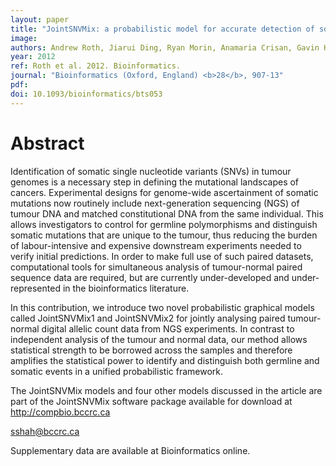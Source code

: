 ```yaml
---
layout: paper
title: "JointSNVMix: a probabilistic model for accurate detection of somatic mutations in normal/tumour paired next-generation sequencing data."
image: 
authors: Andrew Roth, Jiarui Ding, Ryan Morin, Anamaria Crisan, Gavin Ha, Ryan Giuliany, Ali Bashashati, Martin Hirst, Gulisa Turashvili, Arusha Oloumi, Marco A Marra, Samuel Aparicio, Sohrab P Shah
year: 2012
ref: Roth et al. 2012. Bioinformatics.
journal: "Bioinformatics (Oxford, England) <b>28</b>, 907-13"
pdf: 
doi: 10.1093/bioinformatics/bts053
---
```


# Abstract

Identification of somatic single nucleotide variants (SNVs) in tumour genomes is a necessary step in defining the mutational landscapes of cancers. Experimental designs for genome-wide ascertainment of somatic mutations now routinely include next-generation sequencing (NGS) of tumour DNA and matched constitutional DNA from the same individual. This allows investigators to control for germline polymorphisms and distinguish somatic mutations that are unique to the tumour, thus reducing the burden of labour-intensive and expensive downstream experiments needed to verify initial predictions. In order to make full use of such paired datasets, computational tools for simultaneous analysis of tumour-normal paired sequence data are required, but are currently under-developed and under-represented in the bioinformatics literature.

In this contribution, we introduce two novel probabilistic graphical models called JointSNVMix1 and JointSNVMix2 for jointly analysing paired tumour-normal digital allelic count data from NGS experiments. In contrast to independent analysis of the tumour and normal data, our method allows statistical strength to be borrowed across the samples and therefore amplifies the statistical power to identify and distinguish both germline and somatic events in a unified probabilistic framework.

The JointSNVMix models and four other models discussed in the article are part of the JointSNVMix software package available for download at http://compbio.bccrc.ca

sshah@bccrc.ca

Supplementary data are available at Bioinformatics online.

